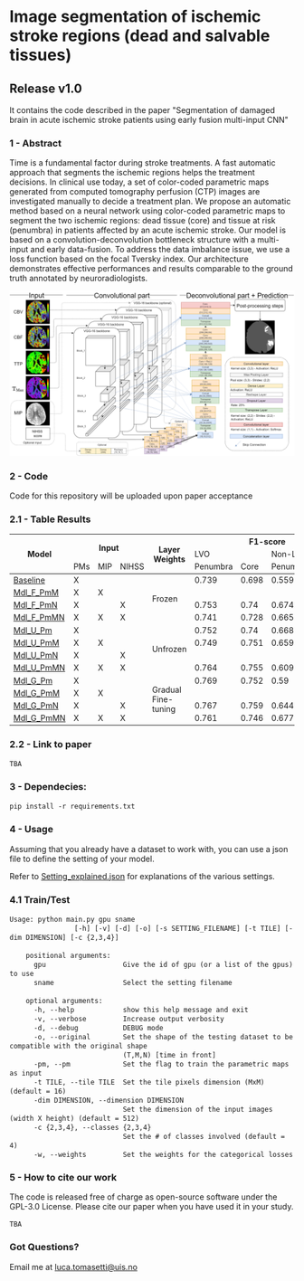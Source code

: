 # Image segmentation of ischemic stroke regions (dead and salvable tissues)

## Release v1.0
It contains the code described in the paper "Segmentation of damaged brain in acute ischemic stroke patients using early fusion multi-input CNN"


### 1 - Abstract
Time is a fundamental factor during stroke treatments. A fast automatic approach that segments the ischemic regions helps the treatment decisions. In clinical use today, a set of color-coded parametric maps generated from computed tomography perfusion (CTP) images are investigated manually to decide a treatment plan.
We propose an automatic method based on a neural network using color-coded parametric maps to segment the two ischemic regions: dead tissue (core) and tissue at risk (penumbra) in patients affected by an acute ischemic stroke. Our model is based on a convolution-deconvolution bottleneck structure with a multi-input and early data-fusion. To address the data imbalance issue, we use a loss function based on the focal Tversky index. Our architecture demonstrates effective performances and results comparable to the ground truth annotated by neuroradiologists.

![alt text](images/intro-pipeline.png?raw=true)

### 2 - Code
Code for this repository will be uploaded upon paper acceptance

### 2.1 - Table Results 

<table class="tg">
<thead>
  <tr>
    <th class="tg-9wq8" rowspan="3">Model</th>
    <th class="tg-9wq8" colspan="3" rowspan="2">Input</th>
    <th class="tg-9wq8" rowspan="3">Layer<br>Weights</th>
    <th class="tg-9wq8" colspan="4">F1-score</th>
  </tr>
  <tr>
    <td class="tg-9wq8" colspan="2">LVO</td>
    <td class="tg-9wq8" colspan="2">Non-LVO</td>
  </tr>
  <tr>
    <td class="tg-9wq8">PMs</td>
    <td class="tg-9wq8">MIP</td>
    <td class="tg-9wq8">NIHSS</td>
    <td class="tg-9wq8">Penumbra</td>
    <td class="tg-9wq8">Core</td>
    <td class="tg-9wq8">Penumbra</td>
    <td class="tg-9wq8">Core</td>
  </tr>
</thead>
<tbody>
  <tr>
    <td class="tg-9wq8"><a href="Setting/Baseline.json">Baseline</a></td>
    <td class="tg-9wq8">X</td>
    <td class="tg-9wq8"></td>
    <td class="tg-9wq8"></td>
    <td class="tg-9wq8" rowspan="4">Frozen</td>
    <td class="tg-9wq8">0.739</td>
    <td class="tg-9wq8">0.698</td>
    <td class="tg-9wq8">0.559</td>
    <td class="tg-9wq8">0.571</td>
  </tr>
  <tr>
    <td class="tg-9wq8"><a href="Setting/Mdl_F_PmM.json">Mdl_F_PmM</a></td>
    <td class="tg-9wq8">X</td>
    <td class="tg-9wq8">X</td>
    <td class="tg-9wq8"></td>
    <td class="tg-9wq8"></td>
    <td class="tg-9wq8"></td>
    <td class="tg-9wq8"></td>
    <td class="tg-9wq8"></td>
  </tr>
  <tr>
    <td class="tg-9wq8"><a href="Setting/Mdl_F_PmN.json">Mdl_F_PmN</a></td>
    <td class="tg-9wq8">X</td>
    <td class="tg-9wq8"></td>
    <td class="tg-9wq8">X</td>
    <td class="tg-9wq8">0.753</td>
    <td class="tg-9wq8">0.74</td>
    <td class="tg-9wq8">0.674</td>
    <td class="tg-9wq8">0.492</td>
  </tr>
  <tr>
    <td class="tg-9wq8"><a href="Setting/Mdl_F_PmMN.json">Mdl_F_PmMN</a></td>
    <td class="tg-9wq8">X</td>
    <td class="tg-9wq8">X</td>
    <td class="tg-9wq8">X</td>
    <td class="tg-9wq8">0.741</td>
    <td class="tg-9wq8">0.728</td>
    <td class="tg-9wq8">0.665</td>
    <td class="tg-9wq8">0.524</td>
  </tr>
  <tr>
    <td class="tg-9wq8"><a href="Setting/Mdl_U_Pm.json">Mdl_U_Pm</a></td>
    <td class="tg-9wq8">X</td>
    <td class="tg-9wq8"></td>
    <td class="tg-9wq8"></td>
    <td class="tg-9wq8" rowspan="4">Unfrozen</td>
    <td class="tg-9wq8">0.752</td>
    <td class="tg-9wq8">0.74</td>
    <td class="tg-9wq8">0.668</td>
    <td class="tg-9wq8">0.621</td>
  </tr>
  <tr>
    <td class="tg-9wq8"><a href="Setting/Mdl_U_PmM.json">Mdl_U_PmM</a></td>
    <td class="tg-9wq8">X</td>
    <td class="tg-9wq8">X</td>
    <td class="tg-9wq8"></td>
    <td class="tg-9wq8">0.749</td>
    <td class="tg-9wq8">0.751</td>
    <td class="tg-9wq8">0.659</td>
    <td class="tg-9wq8">0.641</td>
  </tr>
  <tr>
    <td class="tg-9wq8"><a href="Setting/Mdl_U_PmN.json">Mdl_U_PmN</a></td>
    <td class="tg-9wq8">X</td>
    <td class="tg-9wq8"></td>
    <td class="tg-9wq8">X</td>
    <td class="tg-9wq8"></td>
    <td class="tg-9wq8"></td>
    <td class="tg-9wq8"></td>
    <td class="tg-9wq8"></td>
  </tr>
  <tr>
    <td class="tg-9wq8"><a href="Setting/Mdl_U_PmMN.json">Mdl_U_PmMN</a></td>
    <td class="tg-9wq8">X</td>
    <td class="tg-9wq8">X</td>
    <td class="tg-9wq8">X</td>
    <td class="tg-c3ow">0.764</td>
    <td class="tg-c3ow">0.755</td>
    <td class="tg-c3ow">0.609</td>
    <td class="tg-c3ow">0.624</td>
  </tr>
  <tr>
    <td class="tg-9wq8"><a href="Setting/Mdl_G_Pm.json">Mdl_G_Pm</a></td>
    <td class="tg-9wq8">X</td>
    <td class="tg-9wq8"></td>
    <td class="tg-9wq8"></td>
    <td class="tg-9wq8" rowspan="4">Gradual<br>Fine-tuning</td>
    <td class="tg-9wq8">0.769</td>
    <td class="tg-9wq8">0.752</td>
    <td class="tg-9wq8">0.59</td>
    <td class="tg-9wq8">0.562</td>
  </tr>
  <tr>
    <td class="tg-9wq8"><a href="Setting/Mdl_G_PmM.json">Mdl_G_PmM</a></td>
    <td class="tg-9wq8">X</td>
    <td class="tg-9wq8">X</td>
    <td class="tg-9wq8"></td>
    <td class="tg-9wq8"></td>
    <td class="tg-9wq8"></td>
    <td class="tg-9wq8"></td>
    <td class="tg-9wq8"></td>
  </tr>
  <tr>
    <td class="tg-9wq8"><a href="Setting/Mdl_G_PmN.json">Mdl_G_PmN</a></td>
    <td class="tg-9wq8">X</td>
    <td class="tg-9wq8"></td>
    <td class="tg-9wq8">X</td>
    <td class="tg-9wq8">0.767</td>
    <td class="tg-9wq8">0.759</td>
    <td class="tg-9wq8">0.644</td>
    <td class="tg-9wq8">0.595</td>
  </tr>
  <tr>
    <td class="tg-9wq8"><a href="Setting/Mdl_G_PmMN.json">Mdl_G_PmMN</a></td>
    <td class="tg-9wq8">X</td>
    <td class="tg-9wq8">X</td>
    <td class="tg-9wq8">X</td>
    <td class="tg-9wq8">0.761</td>
    <td class="tg-9wq8">0.746</td>
    <td class="tg-9wq8">0.677</td>
    <td class="tg-9wq8">0.557</td>
  </tr>
</tbody>
</table>

### 2.2 - Link to paper
```
TBA
```


### 3 - Dependecies:
```
pip install -r requirements.txt
```

### 4 - Usage
Assuming that you already have a dataset to work with, you can use a json file to define the setting of your model.

Refer to  [Setting_explained.json](Setting/Setting_explained.json) for explanations of the various settings.


### 4.1 Train/Test

```
Usage: python main.py gpu sname
                [-h] [-v] [-d] [-o] [-s SETTING_FILENAME] [-t TILE] [-dim DIMENSION] [-c {2,3,4}]

    positional arguments:
      gpu                   Give the id of gpu (or a list of the gpus) to use
      sname                 Select the setting filename

    optional arguments:
      -h, --help            show this help message and exit
      -v, --verbose         Increase output verbosity
      -d, --debug           DEBUG mode
      -o, --original        Set the shape of the testing dataset to be compatible with the original shape
                            (T,M,N) [time in front]
      -pm, --pm             Set the flag to train the parametric maps as input
      -t TILE, --tile TILE  Set the tile pixels dimension (MxM) (default = 16)
      -dim DIMENSION, --dimension DIMENSION
                            Set the dimension of the input images (width X height) (default = 512)
      -c {2,3,4}, --classes {2,3,4}
                            Set the # of classes involved (default = 4)
      -w, --weights         Set the weights for the categorical losses

```


### 5 - How to cite our work
The code is released free of charge as open-source software under the GPL-3.0 License. Please cite our paper when you have used it in your study.
```
TBA
```

### Got Questions?
Email me at luca.tomasetti@uis.no
